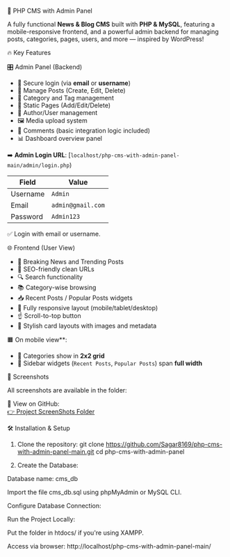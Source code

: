 📰 PHP CMS with Admin Panel

A fully functional **News & Blog CMS** built with **PHP & MySQL**, featuring a mobile-responsive frontend, and a powerful admin backend for managing posts, categories, pages, users, and more — inspired by WordPress!


🔥 Key Features

🎛️ Admin Panel (Backend)
- 🔐 Secure login (via **email** or **username**)
- 📃 Manage Posts (Create, Edit, Delete)
- 📁 Category and Tag management
- 📄 Static Pages (Add/Edit/Delete)
- 👤 Author/User management
- 🖼️ Media upload system
- 💬 Comments (basic integration logic included)
- 📊 Dashboard overview panel

➡️ **Admin Login URL**: [`localhost/php-cms-with-admin-panel-main/admin/login.php`)

| Field       | Value              |
|-------------|--------------------|
| Username    | `Admin`            |
| Email       | `admin@gmail.com`  |
| Password    | `Admin123`         |

✅ Login with email or username.

🌐 Frontend (User View)

- 📰 Breaking News and Trending Posts
- 🧲 SEO-friendly clean URLs
- 🔍 Search functionality
- 📚 Category-wise browsing
- 📥 Recent Posts / Popular Posts widgets
- 📱 Fully responsive layout (mobile/tablet/desktop)
- ☝️ Scroll-to-top button
- 🎨 Stylish card layouts with images and metadata

🟧 On mobile view**:
- 📂 Categories show in **2x2 grid**
- 📌 Sidebar widgets (`Recent Posts`, `Popular Posts`) span **full width**


 📸 Screenshots

All screenshots are available in the folder:

🔗 View on GitHub:  
[👉 Project ScreenShots Folder](https://github.com/Sagar8169/php-cms-with-admin-panel/tree/main/Project%20ScreenShots)


🛠️ Installation & Setup

1. Clone the repository: git clone https://github.com/Sagar8169/php-cms-with-admin-panel-main.git
   cd php-cms-with-admin-panel

2. Create the Database:

Database name: cms_db

Import the file cms_db.sql using phpMyAdmin or MySQL CLI.

Configure Database Connection:

Run the Project Locally:

Put the folder in htdocs/ if you're using XAMPP.

Access via browser:
http://localhost/php-cms-with-admin-panel-main/
